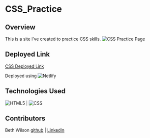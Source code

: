 # CSS_Practice

## Overview
This is a site I've created to practice CSS skills. 
![CSS Practice Page](https://main--monumental-beijinho-eeda38.netlify.app/)


## Deployed Link
[CSS Deployed Link](https://main--monumental-beijinho-eeda38.netlify.app/)

Deployed using ![Netlify]()

## Technologies Used
![HTML5](https://img.shields.io/badge/HTML5-E34F26?style=for-the-badge&logo=html5&logoColor=white) |
![CSS](https://img.shields.io/badge/CSS3-1572B6?style=for-the-badge&logo=css3&logoColor=white)  

## Contributors
Beth Wilson [github](https://github.com/BethWProjects) | [LinkedIn](https://www.linkedin.com/in/beth-wilson-92594284/)
